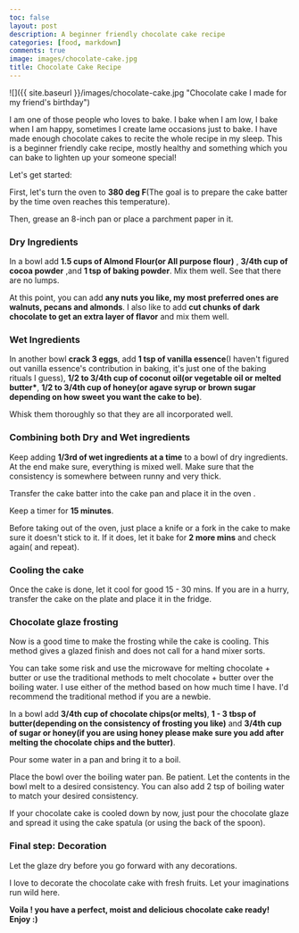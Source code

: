 ```yaml
---
toc: false
layout: post
description: A beginner friendly chocolate cake recipe
categories: [food, markdown]
comments: true
image: images/chocolate-cake.jpg
title: Chocolate Cake Recipe 
---
```


![]({{ site.baseurl }}/images/chocolate-cake.jpg "Chocolate cake I made for my friend's birthday")

I am one of those people who loves to bake. I bake when I am low, I bake when I am happy, sometimes I create lame occasions just to bake. I have made enough chocolate cakes to recite the whole recipe in my sleep. This is a beginner friendly cake recipe, mostly healthy and something which you can bake to lighten up your someone special!

Let's get started:

First, let's turn the oven to **380 deg F**(The goal is to prepare the cake batter by the time oven reaches this temperature).

Then, grease an 8-inch pan or place a parchment paper in it. 

### **Dry Ingredients**


In a bowl add __1.5 cups of Almond Flour(or All purpose flour)__ , __3/4th cup of cocoa powder__ ,and __1 tsp of baking powder__. 
Mix them well. See that there are no lumps.

At this point, you can add __any nuts you like, my most preferred ones are walnuts, pecans and almonds__. I also like to add __cut chunks of dark chocolate to get an extra layer of flavor__ and mix them well.

### **Wet Ingredients**

In another bowl __crack 3 eggs__, add __1 tsp of vanilla essence__(I haven't figured out vanilla essence's contribution in baking, it's just one of the baking rituals I guess), __1/2 to 3/4th cup of coconut oil(or vegetable oil or melted butter*__, __1/2 to 3/4th cup of honey(or agave syrup or brown sugar depending on how sweet you want the cake to be)__. 

Whisk them thoroughly so that they are all incorporated well.


### **Combining both Dry and Wet ingredients**

Keep adding __1/3rd of wet ingredients at a time__ to a bowl of dry ingredients. At the end make sure, everything is mixed well. Make sure that the consistency is somewhere between runny and very thick. 

Transfer the cake batter into the cake pan and place it in the oven . 

Keep a timer for __15 minutes__. 

Before taking out of the oven, just place a knife or a fork in the cake to make sure it doesn't stick to it. If it does, let it bake for __2 more mins__ and check again( and repeat).


### **Cooling the cake**

Once the cake is done, let it cool for good 15 - 30 mins. If you are in a hurry, transfer the cake on the plate and place it in the fridge. 


### **Chocolate glaze frosting**

Now is a good time to make the frosting while the cake is cooling. This method gives a glazed finish and does not call for a hand mixer sorts. 

You can take some risk and use the microwave for melting chocolate + butter or use the traditional methods to melt chocolate + butter over the boiling water. I use either of the method based on how much time I have. I'd recommend the traditional method if  you are a newbie. 

In a bowl add __3/4th cup of chocolate chips(or melts)__, __1 - 3 tbsp of butter(depending on the consistency of frosting you like)__ and __3/4th cup of sugar or honey(if you are using honey please make sure you add after melting the chocolate chips and the butter)__.

Pour some water in a pan and bring it to a boil.

Place the bowl over the boiling water pan. Be patient. Let the contents in the bowl melt to a desired consistency. You can also add 2 tsp of boiling water to match your desired consistency.

If your chocolate cake is cooled down by now, just pour the chocolate glaze and spread it using the cake spatula (or using the back of the spoon). 

### **Final step: Decoration**


Let the glaze dry before you go forward with any decorations. 

I love to decorate the chocolate cake with fresh fruits. Let your imaginations run wild here. 

__Voila ! you have a perfect, moist and delicious chocolate cake ready! Enjoy :)__